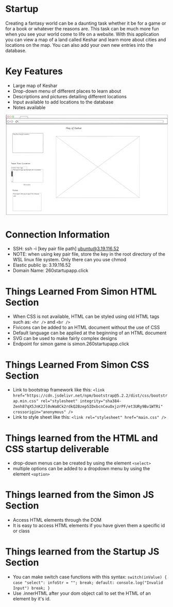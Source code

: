 # Startup
Creating a fantasy world can be a daunting task whether it be for a game or for a book or whatever the reasons are. This task can be much more fun when you see your world come to life on a website. With this application you can view a map of a land called Keshar and learn more about cities and locations on the map. You can also add your own new entries into the database.
# Key Features
- Large map of Keshar
- Drop-down menu of different places to learn about
- Descriptions and pictures detailing different locations
- Input available to add locations to the database
- Notes available

![sc](plan.png)

# Connection Information
- SSH: ssh -i [key pair file path] ubuntu@3.19.116.52
- NOTE: when using key pair file, store the key in the root directory of the WSL linux file system. Only there can you use chmod
- Elastic public ip: 3.19.116.52
- Domain Name: 260startupapp.click

# Things Learned From Simon HTML Section
- When CSS is not available, HTML can be styled using old HTML tags such as: `<hr />` and `<br />`
- Fivicons can be added to an HTML document without the use of CSS
- Default language can be applied at the beginning of an HTML document
- SVG can be used to make fairly complex designs
- Endpoint for simon game is simon.260startupapp.click

# Things Learned From Simon CSS Section
- Link to bootstrap framework like this: `<link
      href="https://cdn.jsdelivr.net/npm/bootstrap@5.2.2/dist/css/bootstrap.min.css"
      rel="stylesheet"
      integrity="sha384-Zenh87qX5JnK2Jl0vWa8Ck2rdkQ2Bzep5IDxbcnCeuOxjzrPF/et3URy9Bv1WTRi"
      crossorigin="anonymous"
    />`
- Link to style sheet like this: `<link rel="stylesheet" href="main.css" />`

# Things learned from the HTML and CSS startup deliverable
- drop-down menus can be created by using the element `<select>`
- multiple options can be added to a dropdown menu by using the element `<option>`

# Things learned from the Simon JS Section
- Access HTML elements through the DOM
- It is easy to access HTML elements if you have given them a specific id or class

# Things learned from the Startup JS Section
- You can make switch case functions with this syntax:
  `
  switch(inValue) {
        case "select":
          infoStr = "";
          break;
          default:
          console.log("Invalid Input")
          break;
      }
      `
 - Use .innerHTML after your dom object call to set the HTML of an element by it's id.
